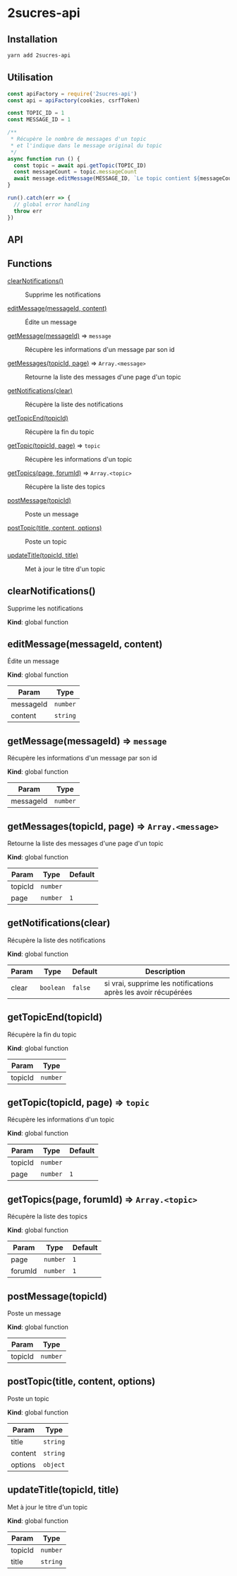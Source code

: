 # 2sucres-api

## Installation

```bash
yarn add 2sucres-api
```

## Utilisation

```javascript
const apiFactory = require('2sucres-api')
const api = apiFactory(cookies, csrfToken)

const TOPIC_ID = 1
const MESSAGE_ID = 1

/**
 * Récupère le nombre de messages d'un topic
 * et l'indique dans le message original du topic
 */
async function run () {
  const topic = await api.getTopic(TOPIC_ID)
  const messageCount = topic.messageCount
  await message.editMessage(MESSAGE_ID, `Le topic contient ${messageCount} message(s)`)
}

run().catch(err => {
  // global error handling
  throw err
})
```

## API

## Functions

<dl>
<dt><a href="#clearNotifications">clearNotifications()</a></dt>
<dd><p>Supprime les notifications</p>
</dd>
<dt><a href="#editMessage">editMessage(messageId, content)</a></dt>
<dd><p>Édite un message</p>
</dd>
<dt><a href="#getMessage">getMessage(messageId)</a> ⇒ <code>message</code></dt>
<dd><p>Récupère les informations d&#39;un message par son id</p>
</dd>
<dt><a href="#getMessages">getMessages(topicId, page)</a> ⇒ <code>Array.&lt;message&gt;</code></dt>
<dd><p>Retourne la liste des messages d&#39;une page d&#39;un topic</p>
</dd>
<dt><a href="#getNotifications">getNotifications(clear)</a></dt>
<dd><p>Récupère la liste des notifications</p>
</dd>
<dt><a href="#getTopicEnd">getTopicEnd(topicId)</a></dt>
<dd><p>Récupère la fin du topic</p>
</dd>
<dt><a href="#getTopic">getTopic(topicId, page)</a> ⇒ <code>topic</code></dt>
<dd><p>Récupère les informations d&#39;un topic</p>
</dd>
<dt><a href="#getTopics">getTopics(page, forumId)</a> ⇒ <code>Array.&lt;topic&gt;</code></dt>
<dd><p>Récupère la liste des topics</p>
</dd>
<dt><a href="#postMessage">postMessage(topicId)</a></dt>
<dd><p>Poste un message</p>
</dd>
<dt><a href="#postTopic">postTopic(title, content, options)</a></dt>
<dd><p>Poste un topic</p>
</dd>
<dt><a href="#updateTitle">updateTitle(topicId, title)</a></dt>
<dd><p>Met à jour le titre d&#39;un topic</p>
</dd>
</dl>

<a name="clearNotifications"></a>

## clearNotifications()
Supprime les notifications

**Kind**: global function  
<a name="editMessage"></a>

## editMessage(messageId, content)
Édite un message

**Kind**: global function  

| Param | Type |
| --- | --- |
| messageId | <code>number</code> | 
| content | <code>string</code> | 

<a name="getMessage"></a>

## getMessage(messageId) ⇒ <code>message</code>
Récupère les informations d'un message par son id

**Kind**: global function  

| Param | Type |
| --- | --- |
| messageId | <code>number</code> | 

<a name="getMessages"></a>

## getMessages(topicId, page) ⇒ <code>Array.&lt;message&gt;</code>
Retourne la liste des messages d'une page d'un topic

**Kind**: global function  

| Param | Type | Default |
| --- | --- | --- |
| topicId | <code>number</code> |  | 
| page | <code>number</code> | <code>1</code> | 

<a name="getNotifications"></a>

## getNotifications(clear)
Récupère la liste des notifications

**Kind**: global function  

| Param | Type | Default | Description |
| --- | --- | --- | --- |
| clear | <code>boolean</code> | <code>false</code> | si vrai, supprime les notifications après les avoir récupérées |

<a name="getTopicEnd"></a>

## getTopicEnd(topicId)
Récupère la fin du topic

**Kind**: global function  

| Param | Type |
| --- | --- |
| topicId | <code>number</code> | 

<a name="getTopic"></a>

## getTopic(topicId, page) ⇒ <code>topic</code>
Récupère les informations d'un topic

**Kind**: global function  

| Param | Type | Default |
| --- | --- | --- |
| topicId | <code>number</code> |  | 
| page | <code>number</code> | <code>1</code> | 

<a name="getTopics"></a>

## getTopics(page, forumId) ⇒ <code>Array.&lt;topic&gt;</code>
Récupère la liste des topics

**Kind**: global function  

| Param | Type | Default |
| --- | --- | --- |
| page | <code>number</code> | <code>1</code> | 
| forumId | <code>number</code> | <code>1</code> | 

<a name="postMessage"></a>

## postMessage(topicId)
Poste un message

**Kind**: global function  

| Param | Type |
| --- | --- |
| topicId | <code>number</code> | 

<a name="postTopic"></a>

## postTopic(title, content, options)
Poste un topic

**Kind**: global function  

| Param | Type |
| --- | --- |
| title | <code>string</code> | 
| content | <code>string</code> | 
| options | <code>object</code> | 

<a name="updateTitle"></a>

## updateTitle(topicId, title)
Met à jour le titre d'un topic

**Kind**: global function  

| Param | Type |
| --- | --- |
| topicId | <code>number</code> | 
| title | <code>string</code> | 

